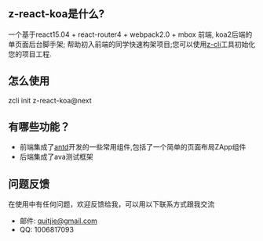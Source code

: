 ## z-react-koa是什么?
一个基于react15.04 + react-router4 + webpack2.0 + mbox 前端, koa2后端的单页面后台脚手架; 帮助初入前端的同学快速构架项目;您可以使用[z-cli](https://github.com/zhonggithub/z-cli)工具初始化您的项目工程.

## 怎么使用
zcli init z-react-koa@next

## 有哪些功能？

* 前端集成了[antd](https://github.com/ant-design/ant-design/)开发的一些常用组件,包括了一个简单的页面布局ZApp组件
* 后端集成了ava测试框架

## 问题反馈
在使用中有任何问题，欢迎反馈给我，可以用以下联系方式跟我交流

* 邮件: quitjie@gmail.com
* QQ: 1006817093